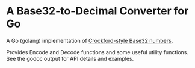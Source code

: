 A Base32-to-Decimal Converter for Go
====================================

A Go (golang) implementation of
[Crockford-style Base32 numbers](http://www.crockford.com/wrmg/base32.html).

Provides Encode and Decode functions and some useful utility functions. See the
godoc output for API details and examples.
